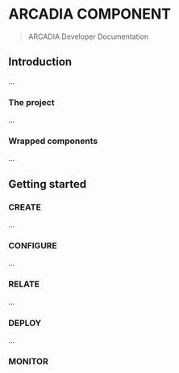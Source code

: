 # ARCADIA COMPONENT
> ARCADIA Developer Documentation

## Introduction

...

### The project

...

### Wrapped components

...

## Getting started

### CREATE

...

### CONFIGURE

...

### RELATE

...

### DEPLOY

...

### MONITOR
